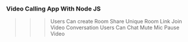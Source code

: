 ### Video Calling App With Node JS

> > > Users Can create Room
> > > Share Unique Room Link
> > > Join Video Conversation
> > > Users Can Chat
> > > Mute Mic
> > > Pause Video

